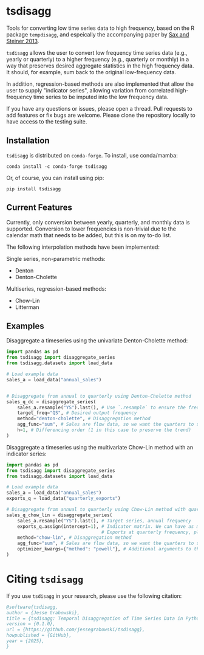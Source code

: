 # tsdisagg
Tools for converting low time series data to high frequency, based on the R package `tempdisagg`, and espeically the accompanying paper by [Sax and Steiner 2013](https://journal.r-project.org/archive/2013-2/sax-steiner.pdf).

`tsdisagg` allows the user to convert low frequency time series data (e.g., yearly or quarterly) to a higher frequency (e.g., quarterly or monthly) in a way that preserves desired aggregate statistics in the high frequency data. It should, for example, sum back to the original low-frequency data.

In addition, regression-based methods are also implemented that allow the user to supply "indicator series", allowing variation from correlated high-frequency time series to be imputed into the low frequency data.

If you have any questions or issues, please open a thread. Pull requests to add features or fix bugs are welcome. Please clone the repository locally to have access to the testing suite.

## Installation
`tsdisagg` is distributed on `conda-forge`. To install, use conda/mamba:

```
conda install -c conda-forge tsdisagg
```

Or, of course, you can install using pip:

```
pip install tsdisagg
```

## Current Features
Currently, only conversion between yearly, quarterly, and monthly data is supported. Conversion to lower frequencies is non-trivial due to the calendar math that needs to be added, but this is on my to-do list.

The following interpolation methods have been implemented:

Single series, non-parametric methods:
- Denton
- Denton-Cholette

Multiseries, regression-based methods:
- Chow-Lin
- Litterman


## Examples

Disaggregate a timeseries using the univariate Denton-Cholette method:
```python
import pandas as pd
from tsdisagg import disaggregate_series
from tsdisagg.datasets import load_data

# Load example data
sales_a = load_data("annual_sales")


# Disaggregate from annual to quarterly using Denton-Cholette method
sales_q_dc = disaggregate_series(
    sales_a.resample("YS").last(), # Use `.resample` to ensure the frequency is set correctly
    target_freq="QS", # Desired output frequency
    method="denton-cholette", # Disaggregation method
    agg_func="sum", # Sales are flow data, so we want the quarters to sum back to the annual data
    h=1, # Differencing order (1 in this case to preserve the trend)
)
```

Disaggregate a timeseries using the multivariate Chow-Lin method with an indicator series:
```python
import pandas as pd
from tsdisagg import disaggregate_series
from tsdisagg.datasets import load_data

# Load example data
sales_a = load_data("annual_sales")
exports_q = load_data("quarterly_exports")

# Disaggregate from annual to quarterly using Chow-Lin method with quarterly sales as indicator
sales_q_chow_lin = disaggregate_series(
    sales_a.resample("YS").last(), # Target series, annual frequency
    exports_q.assign(intercept=1), # Indicator matrix. We can have as many series as we want here; so we use
                                   # Exports at quarterly frequency, plus a deterministic intercept term.
    method="chow-lin", # Disaggregation method
    agg_func="sum", # Sales are flow data, so we want the quarters to sum back to the annual data
    optimizer_kwargs={"method": "powell"}, # Additional arguments to the optimizer
)
```

# Citing `tsdisagg`
If you use `tsdisagg` in your research, please use the following citation:

```bibtex
@software{tsdisagg,
author = {Jesse Grabowski},
title = {tsdisagg: Temporal Disaggregation of Time Series Data in Python},
version = {0.1.0},
url = {https://github.com/jessegrabowski/tsdisagg},
howpublished = {GitHub},
year = {2025},
}
```
